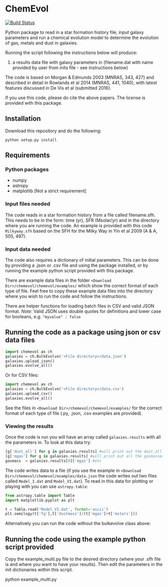 # ChemEvol
[![Build Status](https://travis-ci.org/zemogle/chemevol.svg?branch=master)](https://travis-ci.org/zemogle/chemevol)

Python package to read in a star formation history file, input galaxy parameters and run a chemical evolution model to determine the evolution of gas, metals and dust in galaxies.

Running the script following the instructions below will produce:

1. a results data file with galaxy parameters in (filename.dat with name provided
  by user from inits file - see instructions below)

The code is based on Morgan & Edmunds 2003 (MNRAS, 343, 427)
and described in detail in Rowlands et al 2014 (MNRAS, 441, 1040), with latest features discussed in De Vis et al (submitted 2016).

If you use this code, please do cite the above papers.  The license is provided with this package.

## Installation

Download this repository and do the following:
```
python setup.py install
```

## Requirements

### Python packages
- numpy
- astropy
- matplotlib [Not a strict requirement]

### Input files needed
The code reads in a star formation history from a file called filename.sfh.  This needs to be in the form: time (yr), SFR (Msolar/yr) and in the directory where you are running the code.   An example is provided with this code `Milkyway.sfh` based on the SFH for the Milky Way in Yin et al 2009 (A & A, 505, 497).

### Input data needed
The code also requires a dictionary of initial parameters. This can be done by providing a .json or .csv file and using the package installed, or by running the example python script provided with this package.

There are example data files in the folder `<Download Dir>/chemevol/chemevol/examples/` which show the correct format of each type of file.  Feel free to copy these example data files into the directory where you wish to run the code and follow the instructions.

There are helper functions for loading batch files in CSV and valid JSON format.
*Note*: Valid JSON uses double quotes for definitions and lower case for booleans, e.g. `"myvalue" : false`

## Running the code as a package using json or csv data files

```python
import chemevol as ch
galaxies = ch.BulkEvolve('<File directory>/data.json')
galaxies.upload_json()
galaxies.evolve_all()
```
Or for CSV files:
```python
import chemevol as ch
galaxies = ch.BulkEvolve('<File directory>/data.csv')
galaxies.upload_csv()
galaxies.evolve_all()
```
See the files in `<Download Dir>/chemevol/chemevol/examples/` for the correct format of each type of file (.py, .json, .csv examples are provided).

### Viewing the results
Once the code is run you will have an array called `galaxies.results` with all the parameters in.  To look at this data try:
```python
[g['dust_all'] for g in galaxies.results] #will print out the dust_all
[g['mgas'] for g in galaxies.results] #will print out all the gasmasses
gasmass  = galaxies.results[0]['mgas'] #etc
```

The code writes data to a file (if you use the example in `<Download Dir>/chemevol/chemevol/examples/data.json` the code writes out two files called `Model_I.dat` and `Model_VI.dat`).  To read in this data for plotting or playing with you can use `astropy.table`:
```python
from astropy.table import Table
import matplotlib.pyplot as plt

t = Table.read('Model_VI.dat', format='ascii')
plt.semilogy(t['fg'],t['dustmass']/(t['mgas']+t['mstars']))
```

Alternatively you can run the code without the bulkevolve class above:

## Running the code using the example python script provided
Copy the example_multi.py file to the desired directory (where your .sfh file is and where you want to have your results). Then edit the parameters in the init dictionaries within this script.

 python example_multi.py
